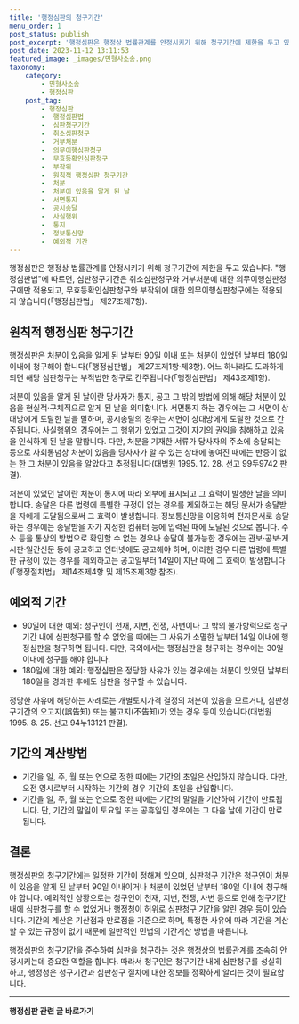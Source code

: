 ```yaml
---
title: '행정심판의 청구기간'
menu_order: 1
post_status: publish
post_excerpt: '행정심판은 행정상 법률관계를 안정시키기 위해 청구기간에 제한을 두고 있습니다.  행정심판법 에 따르면, 심판청구기간은 취소심판청구와 거부처분에 대한 의무이행심판청구에만 적용되고, 무효등확인심판청구와 부작위에 대한 의무이행심판청구에는 적용되지 않습니다  행정심판법  제27조제7항 .'
post_date: 2023-11-12 13:11:53
featured_image: _images/민형사소송.png
taxonomy:
    category:
        - 민형사소송
        - 행정심판
    post_tag:
        - 행정심판
        -  행정심판법
        -  심판청구기간
        -  취소심판청구
        -  거부처분
        -  의무이행심판청구
        -  무효등확인심판청구
        -  부작위
        -  원칙적 행정심판 청구기간
        -  처분
        -  처분이 있음을 알게 된 날
        -  서면통지
        -  공시송달
        -  사실행위
        -  통지
        -  정보통신망
        -  예외적 기간
---
```



행정심판은 행정상 법률관계를 안정시키기 위해 청구기간에 제한을 두고 있습니다. "행정심판법"에 따르면, 심판청구기간은 취소심판청구와 거부처분에 대한 의무이행심판청구에만 적용되고, 무효등확인심판청구와 부작위에 대한 의무이행심판청구에는 적용되지 않습니다(「행정심판법」 제27조제7항).

## 원칙적 행정심판 청구기간

행정심판은 처분이 있음을 알게 된 날부터 90일 이내 또는 처분이 있었던 날부터 180일 이내에 청구해야 합니다(「행정심판법」 제27조제1항·제3항). 어느 하나라도 도과하게 되면 해당 심판청구는 부적법한 청구로 간주됩니다(「행정심판법」 제43조제1항).

처분이 있음을 알게 된 날이란 당사자가 통지, 공고 그 밖의 방법에 의해 해당 처분이 있음을 현실적·구체적으로 알게 된 날을 의미합니다. 서면통지 하는 경우에는 그 서면이 상대방에게 도달한 날을 말하며, 공시송달의 경우는 서면이 상대방에게 도달한 것으로 간주됩니다. 사실행위의 경우에는 그 행위가 있었고 그것이 자기의 권익을 침해하고 있음을 인식하게 된 날을 말합니다. 다만, 처분을 기재한 서류가 당사자의 주소에 송달되는 등으로 사회통념상 처분이 있음을 당사자가 알 수 있는 상태에 놓여진 때에는 반증이 없는 한 그 처분이 있음을 알았다고 추정됩니다(대법원 1995. 12. 28. 선고 99두9742 판결).

처분이 있었던 날이란 처분이 통지에 따라 외부에 표시되고 그 효력이 발생한 날을 의미합니다. 송달은 다른 법령에 특별한 규정이 없는 경우를 제외하고는 해당 문서가 송달받을 자에게 도달됨으로써 그 효력이 발생합니다. 정보통신망을 이용하여 전자문서로 송달하는 경우에는 송달받을 자가 지정한 컴퓨터 등에 입력된 때에 도달된 것으로 봅니다. 주소 등을 통상의 방법으로 확인할 수 없는 경우나 송달이 불가능한 경우에는 관보·공보·게시판·일간신문 등에 공고하고 인터넷에도 공고해야 하며, 이러한 경우 다른 법령에 특별한 규정이 있는 경우를 제외하고는 공고일부터 14일이 지난 때에 그 효력이 발생합니다(「행정절차법」 제14조제4항 및 제15조제3항 참조).

## 예외적 기간
- 90일에 대한 예외: 청구인이 천재, 지변, 전쟁, 사변이나 그 밖의 불가항력으로 청구기간 내에 심판청구를 할 수 없었을 때에는 그 사유가 소멸한 날부터 14일 이내에 행정심판을 청구하면 됩니다. 다만, 국외에서는 행정심판을 청구하는 경우에는 30일 이내에 청구를 해야 합니다.
- 180일에 대한 예외: 행정심판은 정당한 사유가 있는 경우에는 처분이 있었던 날부터 180일을 경과한 후에도 심판을 청구할 수 있습니다.

정당한 사유에 해당하는 사례로는 개별토지가격 결정의 처분이 있음을 모르거나, 심판청구기간의 오고지(誤告知) 또는 불고지(不告知)가 있는 경우 등이 있습니다(대법원 1995. 8. 25. 선고 94누13121 판결).

## 기간의 계산방법
- 기간을 일, 주, 월 또는 연으로 정한 때에는 기간의 초일은 산입하지 않습니다. 다만, 오전 영시로부터 시작하는 기간의 경우 기간의 초일을 산입합니다.
- 기간을 일, 주, 월 또는 연으로 정한 때에는 기간의 말일을 기산하여 기간이 만료됩니다. 단, 기간의 말일이 토요일 또는 공휴일인 경우에는 그 다음 날에 기간이 만료됩니다.

## 결론
행정심판의 청구기간에는 일정한 기간이 정해져 있으며, 심판청구 기간은 청구인이 처분이 있음을 알게 된 날부터 90일 이내이거나 처분이 있었던 날부터 180일 이내에 청구해야 합니다. 예외적인 상황으로는 청구인이 천재, 지변, 전쟁, 사변 등으로 인해 청구기간 내에 심판청구를 할 수 없었거나 행정청이 허위로 심판청구 기간을 알린 경우 등이 있습니다. 기간의 계산은 기산점과 만료점을 기준으로 하며, 특정한 사유에 따라 기간을 계산할 수 있는 규정이 없기 때문에 일반적인 민법의 기간계산 방법을 따릅니다.

행정심판의 청구기간을 준수하여 심판을 청구하는 것은 행정상의 법률관계를 조속히 안정시키는데 중요한 역할을 합니다. 따라서 청구인은 청구기간 내에 심판청구를 성실히 하고, 행정청은 청구기간과 심판청구 절차에 대한 정보를 정확하게 알리는 것이 필요합니다.
<!-- wp:separator -->
<hr class="wp-block-separator has-alpha-channel-opacity"/>
<!-- /wp:separator -->

<!-- wp:group {"backgroundColor":"base","layout":{"type":"constrained"}} -->
<div class="wp-block-group has-base-background-color has-background"><!-- wp:paragraph {"align":"center","fontSize":"medium"} -->
<p class="has-text-align-center has-large-font-size"><strong>행정심판 관련 글 바로가기</strong></p>
<!-- /wp:paragraph -->


<!-- wp:latest-posts
{"categories":[{"id":15531,"count":19,"description":"","link":"https://uknowlaw.com/category/%ed%96%89%ec%a0%95%ec%8b%ac%ed%8c%90/","name":"행정심판","slug":"행정심판","taxonomy":"category","parent":0,"meta":[],"_links":{"self":[{"href":"https://uknowlaw.com/wp-json/wp/v2/categories/15531"}],"collection":[{"href":"https://uknowlaw.com/wp-json/wp/v2/categories"}],"about":[{"href":"https://uknowlaw.com/wp-json/wp/v2/taxonomies/category"}],"wp:post_type":[{"href":"https://uknowlaw.com/wp-json/wp/v2/posts?categories=15531"}],"curies":[{"name":"wp","href":"https://api.w.org/{rel}","templated":true}]}}],"postsToShow":100,"excerptLength":28,"postLayout":"grid","columns":2,"featuredImageAlign":"left","featuredImageSizeSlug":"large","fontSize":"small"} /--></div>
<!-- /wp:group -->